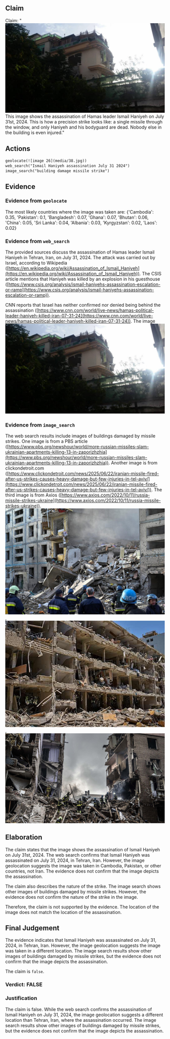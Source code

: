 ## Claim
Claim: "![image 26](media/38.jpg) This image shows the assassination of Hamas leader Ismail Haniyeh on July 31st, 2024. This is how a precision strike looks like: a single missile through the window, and only Haniyeh and his bodyguard are dead. Nobody else in the building is even injured."

## Actions
```
geolocate(![image 26](media/38.jpg))
web_search("Ismail Haniyeh assassination July 31 2024")
image_search("building damage missile strike")
```

## Evidence
### Evidence from `geolocate`
The most likely countries where the image was taken are: {'Cambodia': 0.35, 'Pakistan': 0.1, 'Bangladesh': 0.07, 'Ghana': 0.07, 'Bhutan': 0.06, 'China': 0.05, 'Sri Lanka': 0.04, 'Albania': 0.03, 'Kyrgyzstan': 0.02, 'Laos': 0.02}

### Evidence from `web_search`
The provided sources discuss the assassination of Hamas leader Ismail Haniyeh in Tehran, Iran, on July 31, 2024. The attack was carried out by Israel, according to Wikipedia ([https://en.wikipedia.org/wiki/Assassination_of_Ismail_Haniyeh](https://en.wikipedia.org/wiki/Assassination_of_Ismail_Haniyeh)). The CSIS article mentions that Haniyeh was killed by an explosion in his guesthouse ([https://www.csis.org/analysis/ismail-haniyehs-assassination-escalation-or-ramp](https://www.csis.org/analysis/ismail-haniyehs-assassination-escalation-or-ramp)).

CNN reports that Israel has neither confirmed nor denied being behind the assassination ([https://www.cnn.com/world/live-news/hamas-political-leader-haniyeh-killed-iran-07-31-24](https://www.cnn.com/world/live-news/hamas-political-leader-haniyeh-killed-iran-07-31-24)). The image ![image 26](media/38.jpg)

### Evidence from `image_search`
The web search results include images of buildings damaged by missile strikes. One image is from a PBS article ([https://www.pbs.org/newshour/world/more-russian-missiles-slam-ukrainian-apartments-killing-13-in-zaporizhzhia](https://www.pbs.org/newshour/world/more-russian-missiles-slam-ukrainian-apartments-killing-13-in-zaporizhzhia)). Another image is from clickondetroit.com ([https://www.clickondetroit.com/news/2025/06/22/iranian-missile-fired-after-us-strikes-causes-heavy-damage-but-few-injuries-in-tel-aviv/](https://www.clickondetroit.com/news/2025/06/22/iranian-missile-fired-after-us-strikes-causes-heavy-damage-but-few-injuries-in-tel-aviv/)). The third image is from Axios ([https://www.axios.com/2022/10/11/russia-missile-strikes-ukraine](https://www.axios.com/2022/10/11/russia-missile-strikes-ukraine)). ![image 9507](media/2025-08-30_00-52-1756515178-750836.jpg), ![image 9508](media/2025-08-30_00-52-1756515179-141721.jpg), ![image 9509](media/2025-08-30_00-53-1756515180-065433.jpg)


## Elaboration
The claim states that the image shows the assassination of Ismail Haniyeh on July 31st, 2024. The web search confirms that Ismail Haniyeh was assassinated on July 31, 2024, in Tehran, Iran. However, the image geolocation suggests the image was taken in Cambodia, Pakistan, or other countries, not Iran. The evidence does not confirm that the image depicts the assassination.

The claim also describes the nature of the strike. The image search shows other images of buildings damaged by missile strikes. However, the evidence does not confirm the nature of the strike in the image.

Therefore, the claim is not supported by the evidence. The location of the image does not match the location of the assassination.


## Final Judgement
The evidence indicates that Ismail Haniyeh was assassinated on July 31, 2024, in Tehran, Iran. However, the image geolocation suggests the image was taken in a different location. The image search results show other images of buildings damaged by missile strikes, but the evidence does not confirm that the image depicts the assassination.

The claim is `false`.

### Verdict: FALSE

### Justification
The claim is false. While the web search confirms the assassination of Ismail Haniyeh on July 31, 2024, the image geolocation suggests a different location than Tehran, Iran, where the assassination occurred. The image search results show other images of buildings damaged by missile strikes, but the evidence does not confirm that the image depicts the assassination.
